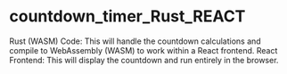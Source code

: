 # countdown_timer_Rust_REACT
Rust (WASM) Code: This will handle the countdown calculations and compile to WebAssembly (WASM) to work within a React frontend. React Frontend: This will display the countdown and run entirely in the browser.
